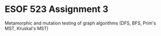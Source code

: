 # ESOF 523 Assignment 3

Metamorphic and mutation testing of graph algorithms (DFS, BFS, Prim's MST, Kruskal's MST)
